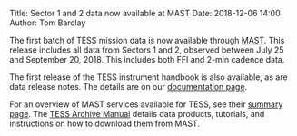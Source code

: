 Title: Sector 1 and 2 data now available at MAST
Date: 2018-12-06 14:00
Author: Tom Barclay

The first batch of TESS mission data is now available through [MAST](http://archive.stsci.edu/tess/). This release includes all data from Sectors 1 and 2, observed between July 25 and September 20, 2018. This includes both FFI and 2-min cadence data.

The first release of the TESS instrument handbook is also available, as are data release notes. The details are on our [documentation page](documentation.html).

For an overview of MAST services available for TESS, see their [summary page](http://bit.ly/tess_summary). The [TESS Archive Manual](http://bit.ly/tess_am) details data products, tutorials, and instructions on how to download them from MAST. 